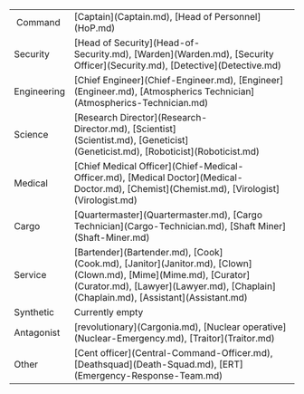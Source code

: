 <table class="unstyledTable">

<tbody>

<tr>

<td> Command</td>

<td>[Captain](Captain.md), [Head of Personnel](HoP.md)</td>

</tr>

<tr>

<td>Security</td>

<td>[Head of Security](Head-of-Security.md), [Warden](Warden.md), [Security Officer](Security.md), [Detective](Detective.md)</td>

</tr>

<tr>

<td>Engineering</td>

<td>[Chief Engineer](Chief-Engineer.md), [Engineer](Engineer.md), [Atmospherics Technician](Atmospherics-Technician.md)</td>

</tr>

<tr>

<td>Science</td>

<td>[Research Director](Research-Director.md), [Scientist](Scientist.md), [Geneticist](Geneticist.md), [Roboticist](Roboticist.md)</td>

</tr>

<tr>

<td>Medical</td>

<td>[Chief Medical Officer](Chief-Medical-Officer.md), [Medical Doctor](Medical-Doctor.md), [Chemist](Chemist.md), [Virologist](Virologist.md)</td>

</tr>

<tr>

<td>Cargo</td>

<td>[Quartermaster](Quartermaster.md), [Cargo Technician](Cargo-Technician.md), [Shaft Miner](Shaft-Miner.md)</td>

</tr>

<tr>

<td>Service</td>

<td>[Bartender](Bartender.md), [Cook](Cook.md), [Janitor](Janitor.md), [Clown](Clown.md), [Mime](Mime.md), [Curator](Curator.md), [Lawyer](Lawyer.md), [Chaplain](Chaplain.md), [Assistant](Assistant.md)</td>

</tr>

<tr>

<td>Synthetic</td>

<td>Currently empty</td>

</tr>

<tr>

<td>Antagonist</td>

<td>[revolutionary](Cargonia.md), [Nuclear operative](Nuclear-Emergency.md), [Traitor](Traitor.md)</td>

</tr>

<tr>

<td>Other</td>

<td>[Cent officer](Central-Command-Officer.md), [Deathsquad](Death-Squad.md), [ERT](Emergency-Response-Team.md)</td>

</tr>

</tbody>

</table>
